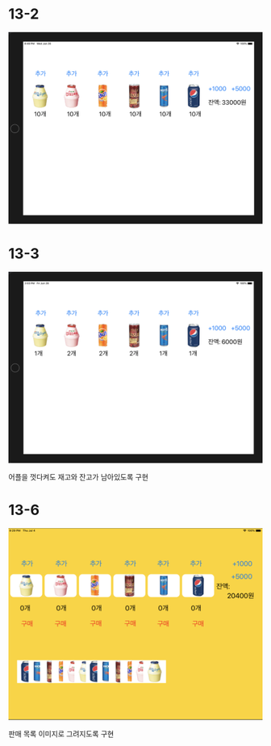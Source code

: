 # 13-2

![](/13-2.png)

# 13-3

![](/13-3.png)

어플을 껏다켜도 재고와 잔고가 남아있도록 구현

# 13-6

![](/13-6.png)

판매 목록 이미지로 그려지도록 구현
